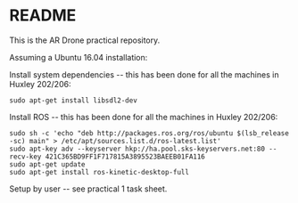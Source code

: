 # README #

This is the AR Drone practical repository.

Assuming a Ubuntu 16.04 installation:

Install system dependencies -- this has been done for all the machines in Huxley 202/206:

    sudo apt-get install libsdl2-dev

Install ROS -- this has been done for all the machines in Huxley 202/206:

    sudo sh -c 'echo "deb http://packages.ros.org/ros/ubuntu $(lsb_release -sc) main" > /etc/apt/sources.list.d/ros-latest.list'
    sudo apt-key adv --keyserver hkp://ha.pool.sks-keyservers.net:80 --recv-key 421C365BD9FF1F717815A3895523BAEEB01FA116
    sudo apt-get update
    sudo apt-get install ros-kinetic-desktop-full
    
Setup by user -- see practical 1 task sheet.
    

